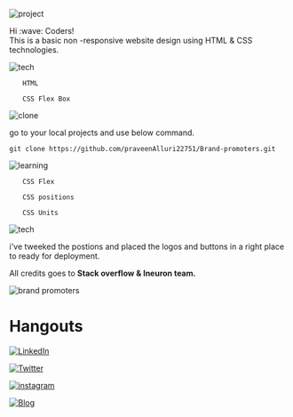 ![project](https://img.shields.io/badge/website%20design-0AC18E?style=for-the-badge&logoColor=white)
<p> 
Hi :wave: Coders!
<br> This is a basic non -responsive website design using HTML & CSS technologies.
</p>

![tech](https://img.shields.io/badge/Tech%20Involved-FF8800?style=for-the-badge&logoColor=white)
<ul>

`HTML`

`CSS Flex Box`

</ul> 

![clone](https://img.shields.io/badge/How%20to%20Clone-7D4698?style=for-the-badge&logoColor=white)

<p> go to your local projects and use below command.</p>

 ``` git clone https://github.com/praveenAlluri22751/Brand-promoters.git ```


![learning](https://img.shields.io/badge/Lessons%20Learned%20while%20working%20on%20this%20Project-1997B5?style=for-the-badge&logoColor=white)

<ul>

`CSS Flex`

`CSS positions`

`CSS Units`
</ul> 

![tech](https://img.shields.io/badge/About%20project-23D90007?style=for-the-badge&logoColor=white)
<p>
i've tweeked the postions and placed the logos and buttons in a right place to ready for deployment.

All credits goes to <b>Stack overflow  & Ineuron team.</b>
</p>

![brand promoters](./thumbnail.png)

# Hangouts

[![LinkedIn](https://img.shields.io/badge/linkedin-%230077B5.svg?style=for-the-badge&logo=linkedin&logoColor=white)](https://www.linkedin.com/in/praveen-alluri-b31962117/)

[![Twitter](https://badgen.net/badge/icon/twitter?icon=twitter&label)](https://twitter.com/Ugra1)

[![instagram](https://img.shields.io/badge/Instagram-0A66C2?style=for-the-badge&logo=instagram&logoColor=white)](https://www.instagram.com/ipa22751/)

[![Blog](https://img.shields.io/badge/Blog-FF5722?style=for-the-badge&logo=blogger&logoColor=white)](https://theyellowmultiverse.com/)



